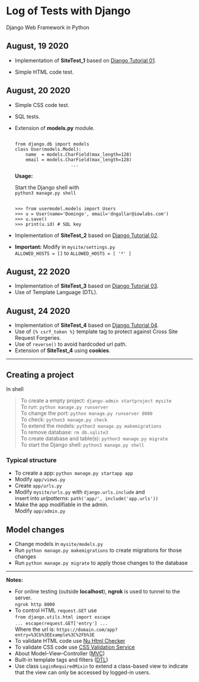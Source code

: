 # Log of Tests with Django
Django Web Framework in Python

## August, 19 2020

- Implementation of **SiteTest_1** based on
  [Django Tutorial 01](https://docs.djangoproject.com/en/3.0/intro/tutorial01/).

- Simple HTML code test.

## August, 20 2020

- Simple CSS code test.
- SQL tests.
- Extension of **models.py** module.

  <pre><code>
  from django.db import models
  class User(models.Model):
      name  = models.CharField(max_length=128)
      email = models.CharField(max_length=128)
                       ...</code></pre>

  **Usage:**

  Start the Django shell with  
  `python3 manage.py shell`  
  <pre><code>
  >>> from usermodel.models import Users  
  >>> u = User(name='Domingo', email='dngallar@iowlabs.com')  
  >>> u.save()  
  >>> print(u.id) # SQL key
  </code></pre>

- Implementation of **SiteTest_2** based on
  [Django Tutorial 02](https://docs.djangoproject.com/en/3.0/intro/tutorial02/).

- **Important:** Modify in `mysite/settings.py`  
  `ALLOWED_HOSTS = []` to `ALLOWED_HOSTS = [ '*' ]`

## August, 22 2020

- Implementation of **SiteTest_3** based on
  [Django Tutorial 03](https://docs.djangoproject.com/en/3.0/intro/tutorial03/).
- Use of Template Language (DTL).

## August, 24 2020

- Implementation of **SiteTest_4** based on
[Django Tutorial 04](https://docs.djangoproject.com/en/3.0/intro/tutorial04/).
- Use of `{% csrf_token %}` template tag to protect against
  Cross Site Request Forgeries.
- Use of `reverse()` to avoid hardcoded url path.
- Extension of **SiteTest_4** using **cookies**.

***

## Creating a project
In shell
> To create a empty project: `django-admin startproject mysite`  
> To run: `python manage.py runserver`  
> To change the port: `python manage.py runserver 8080`  
> To check: `python3 manage.py check`  
> To extend the models: `python3 manage.py makemigrations`  
> To remove database: `rm db.sqlite3`  
> To create database and table(s): `python3 manage.py migrate`  
> To start the Django shell: `python3 manage.py shell`  

### Typical structure

- To create a app: `python manage.py startapp app`
- Modify `app/views.py`
- Create `app/urls.py`
- Modify `mysite/urls.py` with `django.urls.include` and  
  insert into *urlpatterns*: `path('app/', include('app.urls'))`
- Make the app modifiable in the admin.  
  Modify `app/admin.py`

## Model changes

- Change models in `mysite/models.py`
- Run `python manage.py makemigrations` to create migrations for those changes
- Run `python manage.py migrate` to apply those changes to the database

***

**Notes:**
- For online testing (outside **localhost**), **ngrok** is used to tunnel
  to the server.  
  `ngrok http 8000`
- To control HTML `request.GET` use  
  `from django.utils.html import escape`  
  `... escape(request.GET['entry'] ...`  
  Where the url is: `https://domain.com/app?entry=%3Cb%3EExample%3C%2Fb%3E`
- To validate HTML code use
  [Nu Html Checker](https://validator.w3.org/nu)
- To validate CSS code use
  [CSS Validation Service](https://jigsaw.w3.org/css-validator/)
- About Model–View–Controller
  ([MVC](https://en.wikipedia.org/wiki/Model%E2%80%93view%E2%80%93controller))
- Built-in template tags and filters
  ([DTL](https://docs.djangoproject.com/en/3.1/ref/templates/builtins/))  
- Use class `LoginRequiredMixin` to extend a class-based view to indicate that
  the view can only be accessed by logged-in users.
